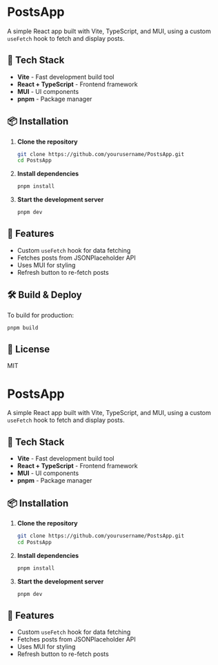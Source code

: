 # PostsApp

A simple React app built with Vite, TypeScript, and MUI, using a custom `useFetch` hook to fetch and display posts.

## 🚀 Tech Stack
- **Vite** - Fast development build tool
- **React + TypeScript** - Frontend framework
- **MUI** - UI components
- **pnpm** - Package manager

## 📦 Installation

1. **Clone the repository**  
   ```sh
   git clone https://github.com/yourusername/PostsApp.git
   cd PostsApp
   ```

2. **Install dependencies**  
   ```sh
   pnpm install
   ```

3. **Start the development server**  
   ```sh
   pnpm dev
   ```

##  📜 Features
- Custom `useFetch` hook for data fetching
- Fetches posts from JSONPlaceholder API
- Uses MUI for styling
- Refresh button to re-fetch posts

## 🛠 Build & Deploy
To build for production:  
```sh
pnpm build
```

##  📄 License
MIT

# PostsApp

A simple React app built with Vite, TypeScript, and MUI, using a custom `useFetch` hook to fetch and display posts.

##  🚀 Tech Stack
- **Vite** - Fast development build tool
- **React + TypeScript** - Frontend framework
- **MUI** - UI components
- **pnpm** - Package manager

##  📦 Installation

1. **Clone the repository**  
   ```sh
   git clone https://github.com/yourusername/PostsApp.git
   cd PostsApp
   ```

2. **Install dependencies**  
   ```sh
   pnpm install
   ```

3. **Start the development server**  
   ```sh
   pnpm dev
   ```

## 📜 Features
- Custom `useFetch` hook for data fetching
- Fetches posts from JSONPlaceholder API
- Uses MUI for styling
- Refresh button to re-fetch posts

